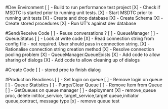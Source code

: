 #Dev Environment
[ ] - Build to run performance test project
[X] - Check if MSDTC is started prior to running unit tests.
[X] - Start MSDTC prior to running unit tests
[X] - Create and drop database
[X] - Create Schema
[X] - Create stored procedures
[X] - Run UT's against dev database
 
#Send/Receive Code
[ ] - Reuse conversations ?
[ ] - QueueManager
[ ] - Queue.Status
[ ] - Look at write code
[X] - Read connection string from config file - not required.  User should pass in connection string.
[X] - Rationalise connection string creation method
[X] - Resolve connection pooling problem
[X] - QueueManager.QueueExists
[X] - Add code to allow sharing of dialogs
[X] - Add code to allow cleaning up of dialogs

#Create Code
[ ] - stored proc to finish dialog

#Production Readiness
[ ] - Set login on queue
[ ] - Remove login on queue
[ ] - Queue Statistics
[ ] - Purge/Clear Queue
[ ] - Remove Item from Queue
[ ] - GetQueues on queue manager
[ ] - deployment
[X] - remove_queue proc, delete inititor_service, target_service,target queue,initiator queue,contract, message type
[x] - remove queue test



